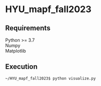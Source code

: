 # HYU_mapf_fall2023

## Requirements  
Python >= 3.7  
Numpy  
Matplotlib

## Execution
```
~/HYU_mapf_fall2023$ python visualize.py
```
